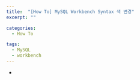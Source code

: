 ```yaml
---
title:  "[How To] MySQL Workbench Syntax 색 변경"
excerpt: ""

categories:
  - How To

tags:
  - MySQL
  - workbench
---
```


- 
